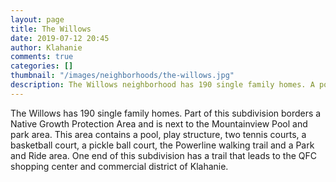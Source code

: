 ```yaml
---
layout: page
title: The Willows
date: 2019-07-12 20:45
author: Klahanie
comments: true
categories: []
thumbnail: "/images/neighborhoods/the-willows.jpg"
description: The Willows neighborhood has 190 single family homes. A portion of this subdivision borders a Native Growth Protection Area and abuts Mountainview Park, which has a pool, play structure, basketball court, pickleball court, two tennis courts, a Park and Ride area, and access to the Klahanie Powerline Trail. Residents can follow a trail from one end of The Willows to the Klahanie shopping center and commercial area.
---
```

The Willows has 190 single family homes. Part of this subdivision borders a Native Growth Protection Area and is next to the Mountainview Pool and park area. This area contains a pool, play structure, two tennis courts, a basketball court, a pickle ball court, the Powerline walking trail and a Park and Ride area. One end of this subdivision has a trail that leads to the QFC shopping center and commercial district of Klahanie.

<object type="image/svg+xml" data="{{site.url}}/images/neighborhoods/the-willows.svg" class="img-fluid"/>
